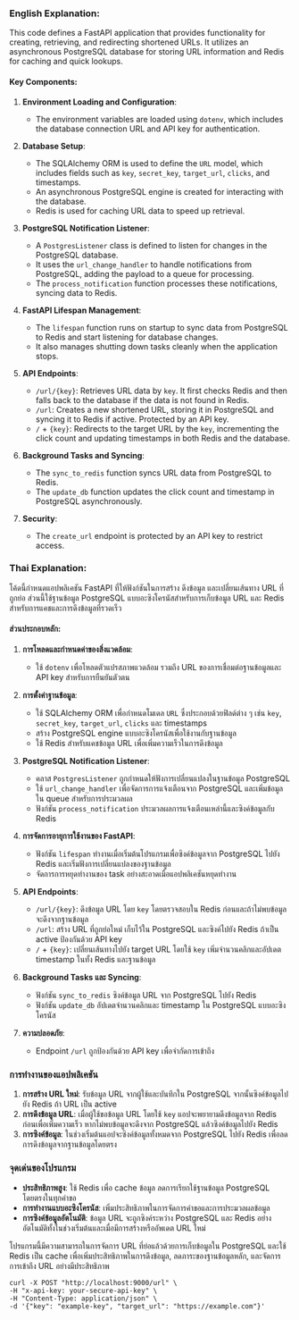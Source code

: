 ### English Explanation:

This code defines a FastAPI application that provides functionality for creating, retrieving, and redirecting shortened URLs. It utilizes an asynchronous PostgreSQL database for storing URL information and Redis for caching and quick lookups.

#### Key Components:

1. **Environment Loading and Configuration**: 
   - The environment variables are loaded using `dotenv`, which includes the database connection URL and API key for authentication.

2. **Database Setup**:
   - The SQLAlchemy ORM is used to define the `URL` model, which includes fields such as `key`, `secret_key`, `target_url`, `clicks`, and timestamps.
   - An asynchronous PostgreSQL engine is created for interacting with the database.
   - Redis is used for caching URL data to speed up retrieval.

3. **PostgreSQL Notification Listener**:
   - A `PostgresListener` class is defined to listen for changes in the PostgreSQL database.
   - It uses the `url_change_handler` to handle notifications from PostgreSQL, adding the payload to a queue for processing.
   - The `process_notification` function processes these notifications, syncing data to Redis.

4. **FastAPI Lifespan Management**:
   - The `lifespan` function runs on startup to sync data from PostgreSQL to Redis and start listening for database changes.
   - It also manages shutting down tasks cleanly when the application stops.

5. **API Endpoints**:
   - `/url/{key}`: Retrieves URL data by `key`. It first checks Redis and then falls back to the database if the data is not found in Redis.
   - `/url`: Creates a new shortened URL, storing it in PostgreSQL and syncing it to Redis if active. Protected by an API key.
   - `/` + `{key}`: Redirects to the target URL by the `key`, incrementing the click count and updating timestamps in both Redis and the database.

6. **Background Tasks and Syncing**:
   - The `sync_to_redis` function syncs URL data from PostgreSQL to Redis.
   - The `update_db` function updates the click count and timestamp in PostgreSQL asynchronously.

7. **Security**:
   - The `create_url` endpoint is protected by an API key to restrict access.

### Thai Explanation:

โค้ดนี้กำหนดแอปพลิเคชัน FastAPI ที่ให้ฟังก์ชันในการสร้าง ดึงข้อมูล และเปลี่ยนเส้นทาง URL ที่ถูกย่อ ส่วนนี้ใช้ฐานข้อมูล PostgreSQL แบบอะซิงโครนัสสำหรับการเก็บข้อมูล URL และ Redis สำหรับการแคชและการดึงข้อมูลที่รวดเร็ว

#### ส่วนประกอบหลัก:

1. **การโหลดและกำหนดค่าของสิ่งแวดล้อม**: 
   - ใช้ `dotenv` เพื่อโหลดตัวแปรสภาพแวดล้อม รวมถึง URL ของการเชื่อมต่อฐานข้อมูลและ API key สำหรับการยืนยันตัวตน

2. **การตั้งค่าฐานข้อมูล**:
   - ใช้ SQLAlchemy ORM เพื่อกำหนดโมเดล `URL` ซึ่งประกอบด้วยฟิลด์ต่าง ๆ เช่น `key`, `secret_key`, `target_url`, `clicks` และ timestamps
   - สร้าง PostgreSQL engine แบบอะซิงโครนัสเพื่อใช้งานกับฐานข้อมูล
   - ใช้ Redis สำหรับแคชข้อมูล URL เพื่อเพิ่มความเร็วในการดึงข้อมูล

3. **PostgreSQL Notification Listener**:
   - คลาส `PostgresListener` ถูกกำหนดให้ฟังการเปลี่ยนแปลงในฐานข้อมูล PostgreSQL
   - ใช้ `url_change_handler` เพื่อจัดการการแจ้งเตือนจาก PostgreSQL และเพิ่มข้อมูลใน queue สำหรับการประมวลผล
   - ฟังก์ชัน `process_notification` ประมวลผลการแจ้งเตือนเหล่านี้และซิงค์ข้อมูลกับ Redis

4. **การจัดการอายุการใช้งานของ FastAPI**:
   - ฟังก์ชัน `lifespan` ทำงานเมื่อเริ่มต้นโปรแกรมเพื่อซิงค์ข้อมูลจาก PostgreSQL ไปยัง Redis และเริ่มฟังการเปลี่ยนแปลงของฐานข้อมูล
   - จัดการการหยุดทำงานของ task อย่างสะอาดเมื่อแอปพลิเคชันหยุดทำงาน

5. **API Endpoints**:
   - `/url/{key}`: ดึงข้อมูล URL โดย `key` โดยตรวจสอบใน Redis ก่อนและถ้าไม่พบข้อมูลจะดึงจากฐานข้อมูล
   - `/url`: สร้าง URL ที่ถูกย่อใหม่ เก็บไว้ใน PostgreSQL และซิงค์ไปยัง Redis ถ้าเป็น active ป้องกันด้วย API key
   - `/` + `{key}`: เปลี่ยนเส้นทางไปยัง target URL โดยใช้ `key` เพิ่มจำนวนคลิกและอัปเดต timestamp ในทั้ง Redis และฐานข้อมูล

6. **Background Tasks และ Syncing**:
   - ฟังก์ชัน `sync_to_redis` ซิงค์ข้อมูล URL จาก PostgreSQL ไปยัง Redis
   - ฟังก์ชัน `update_db` อัปเดตจำนวนคลิกและ timestamp ใน PostgreSQL แบบอะซิงโครนัส

7. **ความปลอดภัย**:
   - Endpoint `/url` ถูกป้องกันด้วย API key เพื่อจำกัดการเข้าถึง
   
### การทำงานของแอปพลิเคชัน
1. **การสร้าง URL ใหม่**: รับข้อมูล URL จากผู้ใช้และบันทึกใน PostgreSQL จากนั้นซิงค์ข้อมูลไปยัง Redis ถ้า URL เป็น active
2. **การดึงข้อมูล URL**: เมื่อผู้ใช้ขอข้อมูล URL โดยใช้ `key` แอปจะพยายามดึงข้อมูลจาก Redis ก่อนเพื่อเพิ่มความเร็ว หากไม่พบข้อมูลจะดึงจาก PostgreSQL แล้วซิงค์ข้อมูลไปยัง Redis
3. **การซิงค์ข้อมูล**: ในช่วงเริ่มต้นแอปจะซิงค์ข้อมูลทั้งหมดจาก PostgreSQL ไปยัง Redis เพื่อลดการดึงข้อมูลจากฐานข้อมูลโดยตรง

### จุดเด่นของโปรแกรม
- **ประสิทธิภาพสูง**: ใช้ Redis เพื่อ cache ข้อมูล ลดการเรียกใช้ฐานข้อมูล PostgreSQL โดยตรงในทุกคำขอ
- **การทำงานแบบอะซิงโครนัส**: เพิ่มประสิทธิภาพในการจัดการคำขอและการประมวลผลข้อมูล
- **การซิงค์ข้อมูลอัตโนมัติ**: ข้อมูล URL จะถูกซิงค์ระหว่าง PostgreSQL และ Redis อย่างอัตโนมัติทั้งในช่วงเริ่มต้นและเมื่อมีการสร้างหรืออัพเดต URL ใหม่

โปรแกรมนี้มีความสามารถในการจัดการ URL ที่ย่อแล้วด้วยการเก็บข้อมูลใน PostgreSQL และใช้ Redis เป็น cache เพื่อเพิ่มประสิทธิภาพในการดึงข้อมูล, ลดภาระของฐานข้อมูลหลัก, และจัดการการเข้าถึง URL อย่างมีประสิทธิภาพ

```
curl -X POST "http://localhost:9000/url" \
-H "x-api-key: your-secure-api-key" \
-H "Content-Type: application/json" \
-d '{"key": "example-key", "target_url": "https://example.com"}'
```